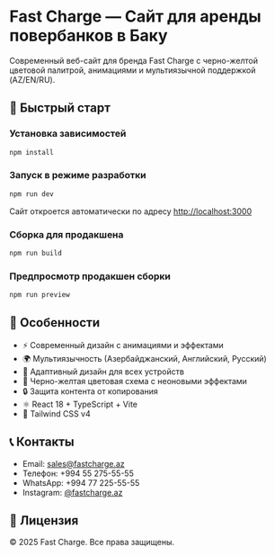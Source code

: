 # Fast Charge — Сайт для аренды повербанков в Баку

Современный веб-сайт для бренда Fast Charge с черно-желтой цветовой палитрой, анимациями и мультиязычной поддержкой (AZ/EN/RU).

## 🚀 Быстрый старт

### Установка зависимостей

```bash
npm install
```

### Запуск в режиме разработки

```bash
npm run dev
```

Сайт откроется автоматически по адресу [http://localhost:3000](http://localhost:3000)

### Сборка для продакшена

```bash
npm run build
```

### Предпросмотр продакшен сборки

```bash
npm run preview
```

## 📱 Особенности

- ⚡ Современный дизайн с анимациями и эффектами
- 🌍 Мультиязычность (Азербайджанский, Английский, Русский)
- 📱 Адаптивный дизайн для всех устройств
- 🎨 Черно-желтая цветовая схема с неоновыми эффектами
- 🔒 Защита контента от копирования
- ⚛️ React 18 + TypeScript + Vite
- 🎨 Tailwind CSS v4

## 📞 Контакты

- Email: sales@fastcharge.az
- Телефон: +994 55 275-55-55
- WhatsApp: +994 77 225-55-55
- Instagram: [@fastcharge.az](https://www.instagram.com/fastcharge.az/)

## 📄 Лицензия

© 2025 Fast Charge. Все права защищены.

